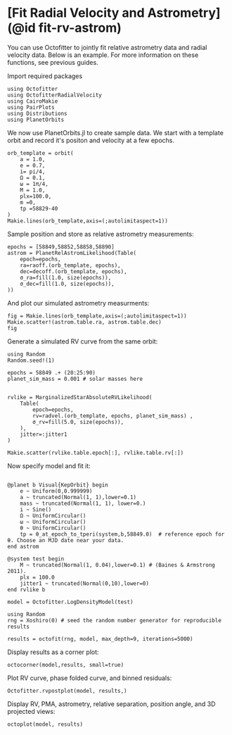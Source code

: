 # [Fit Radial Velocity and Astrometry](@id fit-rv-astrom)

You can use Octofitter to jointly fit relative astrometry data and radial velocity data. 
Below is an example. For more information on these functions, see previous guides.


Import required packages
```@example 1
using Octofitter
using OctofitterRadialVelocity
using CairoMakie
using PairPlots
using Distributions
using PlanetOrbits
```


We now use PlanetOrbits.jl to create sample data. We start with a template orbit and record it's positon and velocity at a few epochs.
```@example 1
orb_template = orbit(
    a = 1.0,
    e = 0.7,
    i= pi/4,
    Ω = 0.1,
    ω = 1π/4,
    M = 1.0,
    plx=100.0,
    m =0,
    tp =58829-40
)
Makie.lines(orb_template,axis=(;autolimitaspect=1))
```


Sample position and store as relative astrometry measurements:
```@example 1
epochs = [58849,58852,58858,58890]
astrom = PlanetRelAstromLikelihood(Table(
    epoch=epochs,
    ra=raoff.(orb_template, epochs),
    dec=decoff.(orb_template, epochs),
    σ_ra=fill(1.0, size(epochs)),
    σ_dec=fill(1.0, size(epochs)),
))
```

And plot our simulated astrometry measurments:
```@example 1
fig = Makie.lines(orb_template,axis=(;autolimitaspect=1))
Makie.scatter!(astrom.table.ra, astrom.table.dec)
fig
```


Generate a simulated RV curve from the same orbit:
```@example 1
using Random
Random.seed!(1)

epochs = 58849 .+ (20:25:90)
planet_sim_mass = 0.001 # solar masses here


rvlike = MarginalizedStarAbsoluteRVLikelihood(
    Table(
        epoch=epochs,
        rv=radvel.(orb_template, epochs, planet_sim_mass) ,
        σ_rv=fill(5.0, size(epochs)),
    ),
    jitter=:jitter1
)

Makie.scatter(rvlike.table.epoch[:], rvlike.table.rv[:])
```


Now specify model and fit it:
```@example 1

@planet b Visual{KepOrbit} begin
    e ~ Uniform(0,0.999999)
    a ~ truncated(Normal(1, 1),lower=0.1)
    mass ~ truncated(Normal(1, 1), lower=0.)
    i ~ Sine()
    Ω ~ UniformCircular()
    ω ~ UniformCircular()
    θ ~ UniformCircular()
    tp = θ_at_epoch_to_tperi(system,b,58849.0)  # reference epoch for θ. Choose an MJD date near your data.
end astrom

@system test begin
    M ~ truncated(Normal(1, 0.04),lower=0.1) # (Baines & Armstrong 2011).
    plx = 100.0
    jitter1 ~ truncated(Normal(0,10),lower=0)
end rvlike b

model = Octofitter.LogDensityModel(test)

using Random
rng = Xoshiro(0) # seed the random number generator for reproducible results

results = octofit(rng, model, max_depth=9, iterations=5000)
```

Display results as a corner plot:
```@example 1
octocorner(model,results, small=true)
```

Plot RV curve, phase folded curve, and binned residuals:
```@example 1
Octofitter.rvpostplot(model, results,)
```

Display RV, PMA, astrometry, relative separation, position angle, and 3D projected views:
```@example 1
octoplot(model, results)
```

